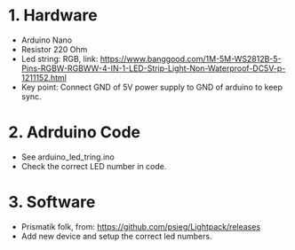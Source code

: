 # 1. Hardware
- Arduino Nano
- Resistor 220 Ohm
- Led string: RGB, link: https://www.banggood.com/1M-5M-WS2812B-5-Pins-RGBW-RGBWW-4-IN-1-LED-Strip-Light-Non-Waterproof-DC5V-p-1211152.html
- Key point: Connect GND of 5V power supply to GND of arduino to keep sync.

# 2. Adrduino Code
- See arduino_led_tring.ino
- Check the correct LED number in code.

# 3. Software 
- Prismatik folk, from: https://github.com/psieg/Lightpack/releases
- Add new device and setup the correct led numbers.
